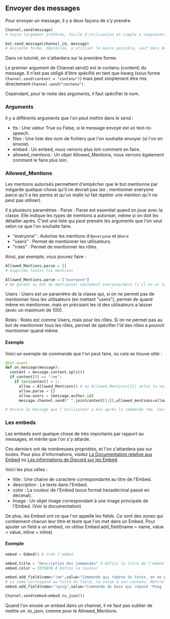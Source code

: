 ## Envoyer des messages

Pour envoyer un message, il y a deux façons de s'y prendre
```py
Channel.send(message)
# Façon largement préférée, facile d'utilisation et simple à comprendre.

bot.send_message(channel_id, message)
# Ancienne forme, dépréciée, a utiliser le moins possible, sauf dans des cas très précis.
```
Dans ce tutoriel, on s'attardera sur la première forme.

Le premier argument de Channel.send() est le contenu (content) du message.
Il n'est pas obligé d'être spécifié en tant que kwarg (sous forme `Channel.send(content = "contenu")`) 
mais peut simplement être mis directement `Channel.send("contenu")`.

Cependant, pour le reste des arguments, il faut spécifier le nom.

### Arguments

Il y a différents arguments que l'on peut mettre dans le send :
- tts : Une valeur True ou False, si le message envoyé est un text-to-speech.
- files : Une liste des nom de fichiers que l'on souhaite envoyer (si l'on en envoie).
- embed : Un embed, nous verrons plus loin comment en faire.
- allowed_mentions : Un objet Allowed_Mentions, nous verrons également comment le faire plus loin.

### Allowed_Mentions

Les mentions autorisés permettent d'empêcher que le bot mentionne par mégarde quelque-chose qu'il ne devrait pas
(ex : mentionner everyone parce qu'il a les perms et qu'un malin lui fait répéter une mention qu'il ne peut pas utiliser).

Il a plusieurs paramètres : 
Parse : Parse est essentiel quand on joue avec la classe. Elle indique les types de mentions a autoriser, même si on doit les détailler après.
C'est une liste qui peut prendre les arguments que l'on veut selon ce que l'on souhaite faire.
- "everyone" : Autorise les mentions d'`@everyone` et `@here`
- "users" : Permet de mentionner les utilisateurs.
- "roles" : Permet de mentionner les rôles.

Ainsi, par exemple, vous pouvez faire :
```py
Allowed_Mentions.parse = []
# Supprime toutes les mentions

Allowed_Mentions.parse = ["everyone"]
# Ne permet au bot de mentionner seulement everyone/here (s'il en as les permissions)
```

Users : Users est un paramètre de la classe qui, si on ne permet pas de mentionner tous les utilisateurs (en mettant "users"),
permet de quand même en mentionner, mais en précisant les id des utilisateurs a laisser (avec un maximum de 100).

Roles : Roles est comme Users, mais pour les rôles. Si on ne permet pas au bot de mentionner tous les rôles,
permet de spécifier l'id des rôles a pouvoir mentionner quand même.

#### Exemple

Voici un exemple de commande que l'on peut faire, ou cela se trouve utile :

```py
@bot.event
def on_message(message):
  content = message.content.split()
  if content[0] == "!me":
    if len(content) > 1:
      allow = Allowed_Mentions() # ou Allowed_Mentions({}) selon la version.
      allow.parse = []
      allow.users = [message.author.id]
      message.channel.send(" ".join(content[1:]),allowed_mentions=allow.to_json()) #Ou allowed_mentions=allow.__dict__ selon la version.

# Envoie le message que l'utilisateur a mis après la commande !me, tout en ne pouvant mentionner que l'auteur de la commande.
```

### Les embeds

Les embeds sont quelque chose de très importants par rapport au messages, et mérite que l'on s'y attarde.

Ces derniers ont de nombreuses propriétés, et l'on s'attardera pas sur toutes. Pour plus d'informations,
visitez [La Documentation relative aux Embed](https://piscord.astremy.com/#Embed) ou [Les informations de Discord sur les Embed](https://discord.com/developers/docs/resources/channel#embed-object).

Voici les plus utiles :
- title : Une chaine de caractère correspondante au titre de l'Embed.
- description : Le texte dans l'Embed.
- color : La couleur de l'Embed (sous format hexadécimal passé en décimal).
- Image : Un objet image correspondant à une image principale de l'Embed. (Voir la documentation)

De plus, les Embed ont ce que l'on appelle les fields.
Ce sont des zones qui contiennent chacun leur titre et texte que l'on met dans un Embed.
Pour ajouter un field a un embed, on utilise Embed.add_field(name = name, value = value, inline = inline)

#### Exemple
```py
embed = Embed() # Crée l'embed

embed.title = "Description des commandes" # Défini le titre de l'embed
embed.color = 3375070 # Défini la couleur

embed.add_field(name="!me",value="Commande qui répète du texte, en ne pouvant mentionner que soit-même")
# Le name correspond au titre du field, la value à son contenu. Mettre inline = True permet de faire revenir le bloc a la ligne.
embed.add_field(name="!ping",value="Commande de base qui répond 'Pong !'")

Channel.send(embed=embed.to_json())
```
Quand l'on envoie un embed dans un channel, il ne faut pas oublier de mettre un .to_json, comme pour le Allowed_Mentions.


